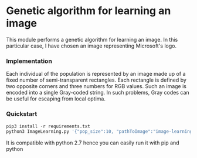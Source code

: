 # Genetic algorithm for learning an image

This module performs a genetic algorithm for learning an image.
In this particular case, I have chosen an image representing Microsoft's logo. 

### Implementation 

Each individual of the population is represented by an image made up of a fixed number of semi-transparent rectangles.
Each rectangle is defined by two opposite corners and three numbers for RGB values.
Such an image is encoded into a single Gray-coded string.
In such problems, Gray codes can be useful for escaping from local optima.

### Quickstart

```python
pip3 install -r requirements.txt
python3 ImageLearning.py '{"pop_size":10, "pathToImage":"image-learning/Microsoft.jpg", "max_gen":100000}'
```
It is compatible with python 2.7 hence you can easily run it with pip and python
